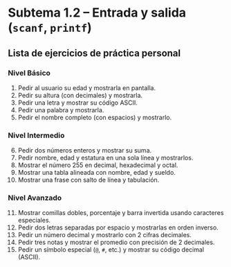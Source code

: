 # Subtema 1.2 – Entrada y salida (`scanf`, `printf`)
## Lista de ejercicios de práctica personal

### Nivel Básico

1. Pedir al usuario su edad y mostrarla en pantalla.
2. Pedir su altura (con decimales) y mostrarla.
3. Pedir una letra y mostrar su código ASCII.
4. Pedir una palabra y mostrarla.
5. Pedir el nombre completo (con espacios) y mostrarlo.

### Nivel Intermedio

6. Pedir dos números enteros y mostrar su suma.
7. Pedir nombre, edad y estatura en una sola línea y mostrarlos.
8. Mostrar el número 255 en decimal, hexadecimal y octal.
9. Mostrar una tabla alineada con nombre, edad y sueldo.
10. Mostrar una frase con salto de línea y tabulación.

### Nivel Avanzado

11. Mostrar comillas dobles, porcentaje y barra invertida usando caracteres especiales.
12. Pedir dos letras separadas por espacio y mostrarlas en orden inverso.
13. Pedir un número decimal y mostrarlo con 2 cifras decimales.
14. Pedir tres notas y mostrar el promedio con precisión de 2 decimales.
15. Pedir un símbolo especial (`@`, `#`, etc.) y mostrar su código decimal (ASCII).

